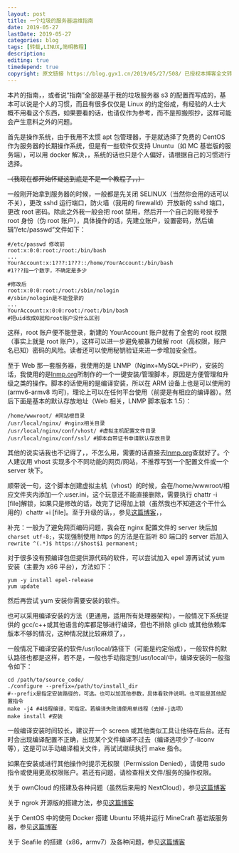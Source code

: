 ```yaml
---
layout: post
title: 一个垃圾的服务器运维指南
date: 2019-05-27
lastDate: 2019-05-27
categories: blog
tags: [转载,LINUX,简明教程]
description:
editing: true
timedepend: true
copyright: 原文链接 https://blog.gyx1.cn/2019/05/27/508/ 已授权本博客全文转载
---
```


本片的指南，，或者说“指南”全部是基于我的垃圾服务器 s3 的配置而写成的，基本可以说是个人的习惯，而且有很多仅仅是 Linux 的约定俗成，有经验的人士大概不用看这个东西，如果要看的话，也请仅作为参考，而不是照搬照抄，这样可能会产生意料之外的问题。

首先是操作系统，由于我用不太惯 apt 包管理器，于是就选择了免费的 CentOS 作为服务器的长期操作系统，但是有一些软件仅支持 Ununtu（如 MC 基岩版的服务端），可以用 docker 解决，，系统的话也只是个人偏好，请根据自己的习惯进行选择。

~~（我现在都开始怀疑这到底是不是一个教程了，，）~~

一般刚开始拿到服务器的时候，一般都是先关闭 SELINUX（当然你会用的话可以不关），更改 sshd 运行端口，防火墙（我用的 firewalld）开放新的 sshd 端口，更改 root 密码。除此之外我一般会把 root 禁用，然后开一个自己的账号授予 root 身份（伪 root 账户），具体操作的话，先建立账户，设置密码，然后编辑”/etc/passwd”文件如下：

```
#/etc/passwd 修改前
root:x:0:0:root:/root:/bin/bash
...
YourAccount:x:1???:1???::/home/YourAccount:/bin/bash
#1???指一个数字，不确定是多少

#修改后
root:x:0:0:root:/root:/sbin/nologin
#/sbin/nologin是不能登录的
...
YourAccount:x:0:0:root:/root:/bin/bash
#把uid改成0就和root账户没什么区别
```

这样，root 账户便不能登录，新建的 YourAccount 账户就有了全套的 root 权限（事实上就是 root 账户），这样可以进一步避免被暴力破解 root（高权限，账户名已知）密码的风险。读者还可以使用秘钥验证来进一步增加安全性。

至于 Web 那一套服务器，我使用的是 LNMP（Nginx+MySQL+PHP），安装的话，我使用的是[lnmp.org](https://lnmp.org)所制作的一个一键安装/管理脚本，原因是方便管理和升级之类的操作。脚本的话使用的是编译安装，所以在 ARM 设备上也是可以使用的(armv6-armv8 均可)，理论上可以在任何平台使用（前提是有相应的编译器）。然后下面是基本的默认存放地址（Web 相关，LNMP 脚本版本 1.5）：

```
/home/wwwroot/ #网站根目录
/usr/local/nginx/ #nginx相关目录
/usr/local/nginx/conf/vhost/ #虚拟主机配置文件目录
/usr/local/nginx/conf/ssl/ #脚本自带证书申请默认存放目录
```

其他的说实话我也不记得了，，不怎么用，需要的话直接去[lnmp.org](https://lnmp.org)查就好了。个人建议用 vhost 实现多个不同功能的网页/网站，不推荐写到一个配置文件或一个 server 块下。

顺带说一句，这个脚本创建虚拟主机（vhost）的时候，会在/home/wwwroot/相应文件夹内添加一个.user.ini，这个玩意还不能直接删除，需要执行 chattr -i [file]解锁，如果只是修改的话，改完了记得加上锁（虽然我也不知道这个干什么用的）chattr +i [file]。至于升级的话，，参见[这篇博客](https://blog.gyx1.cn/2018/12/19/259/)，，

补充：一般为了避免网页编码问题，我会在 nginx 配置文件的 server 块后加`charset utf-8;`，实现强制使用 https 的方法是在监听 80 端口的 server 后加入`rewrite ^(.*)$ https://$host$1 permanent;`

对于很多没有预编译包但提供源代码的软件，可以尝试加入 epel 源再试试 yum 安装（主要为 x86 平台），方法如下：

```
yum -y install epel-release
yum update
```

然后再尝试 yum 安装你需要安装的软件。

也可以采用编译安装的方法（更通用，适用所有处理器架构），一般情况下系统提供的 gcc/c++或其他语言的库都足够进行编译，但也不排除 glicb 或其他依赖库版本不够的情况，这种情况就比较麻烦了，，

一般情况下编译安装的软件/usr/local/路径下（可能是约定俗成），一般软件的默认路径也都是这样，若不是，一般也手动指定到/usr/local/中，编译安装的一般指令如下：

```
cd /path/to/source_code/
./configure --prefix=/path/to/install_dir
#--prefix是指定安装路径的，可选。也可以加其他参数，具体看软件说明。也可能是其他配置指令
make -j4 #4线程编译，可指定。若编译失败请使用单线程（去掉-j选项）
make install #安装
```

一般编译安装时间较长，建议开一个 screen 或其他类似工具让他待在后台。还有时会出现编译配置不正确，出现某个文件编译不过去（编译选项少了-liconv 等），这是可以手动编译相关文件，再试试继续执行 make 指令。

如果在安装或进行其他操作时提示无权限（Permission Denied），请使用 sudo 指令或使用更高权限账户。若还有问题，请检查相关文件/服务的操作权限。

关于 ownCloud 的搭建及各种问题（虽然后来用的 NextCloud），参见[这篇博客](https://blog.gyx1.cn/2018/10/07/209/)

关于 ngrok 开源版的搭建方法，参见[这篇博客](https://blog.gyx1.cn/2019/03/10/417/)

关于 CentOS 中的使用 Docker 搭建 Ubuntu 环境并运行 MineCraft 基岩版服务器，参见[这篇博客](https://blog.gyx1.cn/2018/10/09/212/)

关于 Seafile 的搭建（x86，armv7）及各种问题，参见[这篇博客](https://blog.gyx1.cn/2019/04/03/447/)